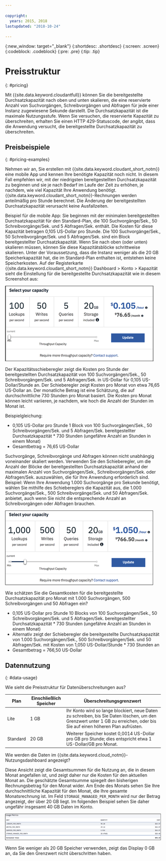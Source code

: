 ```yaml
---

copyright:
  years: 2015, 2018
lastupdated: "2018-10-24"

---
```


{:new_window: target="_blank"}
{:shortdesc: .shortdesc}
{:screen: .screen}
{:codeblock: .codeblock}
{:pre: .pre}
{:tip: .tip}

<!-- Acrolinx: 2017-05-10 -->

# Preisstruktur
{: #pricing}

Mit {{site.data.keyword.cloudantfull}} können Sie die bereitgestellte Durchsatzkapazität nach oben und unten skalieren, die eine reservierte Anzahl von Suchvorgängen, Schreibvorgängen und Abfragen für jede einer Instanz zugewiesene Sekunde darstellt. Die Durchsatzkapazität ist die maximale Nutzungsstufe. Wenn Sie versuchen, die reservierte Kapazität zu überschreiten, erhalten Sie einen HTTP 429-Statuscode, der angibt, dass die Anwendung versucht, die bereitgestellte Durchsatzkapazität zu überschreiten.


## Preisbeispiele 
{: #pricing-examples}

Nehmen wir an, Sie erstellen mit {{site.data.keyword.cloudant_short_notm}} eine mobile App und kennen Ihre benötigte Kapazität noch nicht. In diesem Fall empfehlen wir, mit der niedrigsten bereitgestellten Durchsatzkapazität zu beginnen und sie je nach Bedarf im Laufe der Zeit zu erhöhen, je nachdem, wie viel Kapazität Ihre Anwendung benötigt. {{site.data.keyword.cloudant_short_notm}}-Rechnungen werden anteilmäßig pro Stunde berechnet. Die Änderung der bereitgestellten Durchsatzkapazität verursacht keine Ausfallzeiten. 

Beispiel für die mobile App: Sie beginnen mit der minimalen bereitgestellten Durchsatzkapazität für den Standard-Plan, die 100 Suchvorgänge/Sek., 50 Schreibvorgänge/Sek. und 5 Abfragen/Sek. enthält. Die Kosten für diese Kapazität betragen 0,105 US-Dollar pro Stunde. Die 100 Suchvorgänge/Sek., 50 Schreibvorgänge/Sek. und 5 Abfragen/Sek. sind ein Block bereitgestellter Durchsatzkapazität. Wenn Sie nach oben (oder unten) skalieren müssen, können Sie diese Kapazitätsblöcke schrittweise skalieren. Unter der Voraussetzung, dass die Instanz weniger als die 20 GB Speicherkapazität hat, die im Standard-Plan enthalten ist, entstehen keine Speicherkosten. Auf der Registerkarte {{site.data.keyword.cloudant_short_notm}} Dashboard > Konto > Kapazität sieht die Einstellung für die bereitgestellte Durchsatzkapazität wie in diesem Screenshot aus:

![{{site.data.keyword.cloudant_short_notm}} Dashboard mit Registerkarte für die Kapazität](../images/cloudant-dashboard.png)

Der Kapazitätsschieberegler zeigt die Kosten pro Stunde der bereitgestellten Durchsatzkapazität von 100 Suchvorgängen/Sek., 50 Schreibvorgängen/Sek. und 5 Abfragen/Sek. in US-Dollar für 0,105 US-Dollar/Stunde an. Der Schieberegler zeigt Kosten pro Monat von etwa 76,65 US-Dollar an. Der monatliche Betrag ist eine Schätzung, die auf durchschnittliche 730 Stunden pro Monat basiert. Die Kosten pro Monat können leicht variieren, je nachdem, wie hoch die Anzahl der Stunden im Monat ist.

Beispielgleichung: 

- 0,105 US-Dollar pro Stunde 1 Block von 100 Suchvorgängen/Sek., 50 Schreibvorgängen/Sek. und 5 Abfragen/Sek. bereitgestellter Durchsatzkapazität * 730 Stunden (ungefähre Anzahl an Stunden in einem Monat)
- Gesamtbetrag = 76,65 US-Dollar

Suchvorgänge, Schreibvorgänge und Abfragen können nicht unabhängig voneinander skaliert werden. Verwenden Sie den Schieberegler, um die Anzahl der Blöcke der bereitgestellten Durchsatzkapazität anhand der maximalen Anzahl von Suchvorgängen/Sek., Schreibvorgängen/Sek. oder Abfragen/Sek. auszuwählen, die für Ihre Anwendung erforderlich sind. Beispiel: Wenn Ihre Anwendung 1.000 Suchvorgänge pro Sekunde benötigt, wählen Sie mithilfe des Schiebereglers die Kapazität aus, die 1.000 Suchvorgänge/Sek., 500 Schreibvorgänge/Sek. und 50 Abfragen/Sek. anbietet, auch wenn Sie nicht die entsprechende Anzahl an Schreibvorgängen oder Abfragen brauchen.

![{{site.data.keyword.cloudant_short_notm}} Dashboard mit Registerkarte, auf der eine höhere Kapazität ausgewählt wurde](../images/cloudant-gran-tuning.png)

Wie schätzen Sie die Gesamtkosten für die bereitgestellte Durchsatzkapazität pro Monat mit 1.000 Suchvorgängen, 500 Schreibvorgängen und 50 Abfragen ein? 

- 0,105 US-Dollar pro Stunde 10 Blocks von 100 Suchvorgängen/Sek., 50 Schreibvorgängen/Sek. und 5 Abfragen/Sek. bereitgestellter Durchsatzkapazität * 730 Stunden (ungefähre Anzahl an Stunden in einem Monat)
- Alternativ zeigt der Schieberegler die bereitgestellte Durchsatzkapazität von 1.000 Suchvorgängen/Sek., 500 Schreibvorgängen/Sek. und 50 Abfragen/Sek. mit Kosten von 1,050 US-Dollar/Stunde * 730 Stunden an
- Gesamtbetrag = 766,50 US-Dollar

## Datennutzung 
{: #data-usage}

Wie sieht die Preisstruktur für Datenüberschreitungen aus?

Plan | Einschließlich Speicher | Überschreitungsgrenzwert
-----|------------------|--------------
Lite | 1 GB |  Ihr Konto wird so lange blockiert, neue Daten zu schreiben, bis Sie Daten löschen, um den Grenzwert unter 1 GB zu erreichen, oder bis Sie auf einen höheren Plan aufrüsten.
Standard | 20 GB | Weiterer Speicher kostet 0,0014 US-Dollar pro GB pro Stunde; dies entspricht etwa 1 US-Dollar/GB pro Monat.

Wie werden die Daten im {{site.data.keyword.cloud_notm}}-Nutzungsdashboard angezeigt?

Diese Ansicht zeigt die Gesamtsummen für die Nutzung an, die in diesem Monat angefallen ist, und zeigt daher nur die Kosten für den aktuellen Monat an. Die geschätzte Gesamtsumme spiegelt den bisherigen Rechnungsbetrag für den Monat wider. Am Ende des Monats sehen Sie Ihre durchschnittliche Kapazität für den Monat, die Ihre gesamte Monatsrechnung ist. Im Feld `STORAGE_MANAGED_PER_MONTH` wird nur der Betrag angezeigt, der über 20 GB liegt. Im folgenden Beispiel sehen Sie daher ungefähr insgesamt 40 GB Daten im Konto.  

![{{site.data.keyword.cloudant_short_notm}} Dashboard-Ansicht mit Nutzungsmetriken mit höherem Wert für STORAGE MANAGED PER MONTH](../images/usage-dashboard1.png)

Wenn Sie weniger als 20 GB Speicher verwenden, zeigt das Display 0 GB an, da Sie den Grenzwert nicht überschritten haben.
